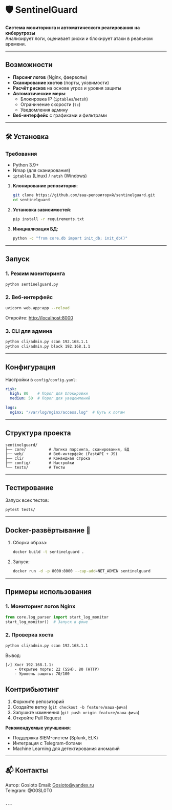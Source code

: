 
# 🛡️ SentinelGuard

**Система мониторинга и автоматического реагирования на киберугрозы**  
Анализирует логи, оценивает риски и блокирует атаки в реальном времени.

---

## Возможности
- **Парсинг логов** (Nginx, фаерволы)
- **Сканирование хостов** (порты, уязвимости)
- **Расчёт рисков** на основе угроз и уровня защиты
- **Автоматические меры**:
  - Блокировка IP (`iptables`/`netsh`)
  - Ограничение скорости (`tc`)
  - Уведомления админу
- **Веб-интерфейс** с графиками и фильтрами

---

## 🛠 Установка

### Требования
- Python 3.9+
- Nmap (для сканирования)
- `iptables` (Linux) / `netsh` (Windows)

1. **Клонирование репозитория**:
   ```bash
   git clone https://github.com/ваш-репозиторий/sentinelguard.git
   cd sentinelguard
   ```

2. **Установка зависимостей**:
   ```bash
   pip install -r requirements.txt
   ```

3. **Инициализация БД**:
   ```bash
   python -c "from core.db import init_db; init_db()"
   ```

---

## Запуск

### 1. Режим мониторинга
```bash
python sentinelguard.py
```

### 2. Веб-интерфейс
```bash
uvicorn web.app:app --reload
```
Откройте: [http://localhost:8000](http://localhost:8000)

### 3. CLI для админа
```bash
python cli/admin.py scan 192.168.1.1
python cli/admin.py block 192.168.1.1
```

---

## Конфигурация
Настройки в `config/config.yaml`:
```yaml
risk:
  high: 80    # Порог для блокировки
  medium: 50  # Порог для уведомлений

logs:
  nginx: "/var/log/nginx/access.log"  # Путь к логам
```

---

## Структура проекта
```
sentinelguard/
├── core/          # Логика парсинга, сканирования, БД
├── web/           # Веб-интерфейс (FastAPI + JS)
├── cli/           # Командная строка
├── config/        # Настройки
└── tests/         # Тесты
```

---

## Тестирование
Запуск всех тестов:
```bash
pytest tests/
```

---

## Docker-развёртывание 🐳
1. Сборка образа:
   ```bash
   docker build -t sentinelguard .
   ```

2. Запуск:
   ```bash
   docker run -d -p 8000:8000 --cap-add=NET_ADMIN sentinelguard
   ```

---

## Примеры использования

### 1. Мониторинг логов Nginx
```python
from core.log_parser import start_log_monitor
start_log_monitor()  # Запуск в фоне
```

### 2. Проверка хоста
```bash
python cli/admin.py scan 192.168.1.1
```
Вывод:
```
[✓] Хост 192.168.1.1: 
    - Открытые порты: 22 (SSH), 80 (HTTP)
    - Уровень защиты: 70/100
```

## Контрибьютинг
1. Форкните репозиторий
2. Создайте ветку (`git checkout -b feature/ваша-фича`)
3. Запушьте изменения (`git push origin feature/ваша-фича`)
4. Откройте Pull Request

**Рекомендуемые улучшения**:
- Поддержка SIEM-систем (Splunk, ELK)
- Интеграция с Telegram-ботами
- Machine Learning для детектирования аномалий

---

## 📬 Контакты
Автор: Gosloto
Email: Gosioto@yandex.ru  
Telegram: @G0SL0T0
```

---

